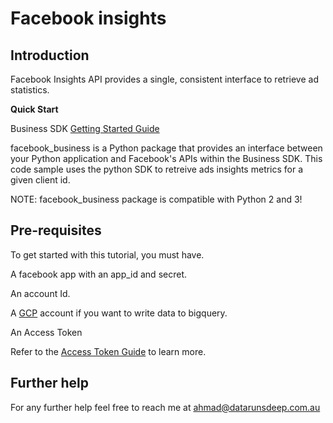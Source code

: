 # Facebook insights 

## Introduction

Facebook Insights API provides a single, consistent interface to retrieve ad statistics.

**Quick Start**

Business SDK [Getting Started Guide](https://developers.facebook.com/docs/business-sdk/getting-started)

facebook_business is a Python package that provides an interface between your Python application and Facebook's APIs within the Business SDK. This code sample uses the python SDK to retreive ads insights metrics for a given client id.

NOTE: facebook_business package is compatible with Python 2 and 3!

## Pre-requisites

To get started with this tutorial, you must have.

A facebook app with an app_id and secret.

An account Id. 

A [GCP](https://console.cloud.google.com/) account if you want to write data to bigquery. 


An Access Token

Refer to the [Access Token Guide](https://developers.facebook.com/docs/facebook-login/access-tokens) to learn more.

## Further help
For any further help feel free to reach me at ahmad@datarunsdeep.com.au
